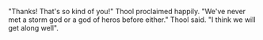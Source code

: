 "Thanks! That's so kind of you!" Thool proclaimed happily. "We've never met a storm god or a god of heros before either." Thool said. "I think we will get along well".